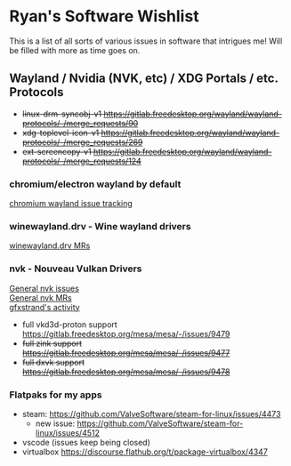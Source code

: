 # Ryan's Software Wishlist

This is a list of all sorts of various issues in software that intrigues me! Will be filled with more as time goes on.

## Wayland / Nvidia (NVK, etc) / XDG Portals / etc. Protocols

- ~~linux-drm-syncobj-v1 https://gitlab.freedesktop.org/wayland/wayland-protocols/-/merge_requests/90~~
- ~~xdg-toplevel-icon-v1 https://gitlab.freedesktop.org/wayland/wayland-protocols/-/merge_requests/269~~
- ~~ext-screencopy-v1 https://gitlab.freedesktop.org/wayland/wayland-protocols/-/merge_requests/124~~

### chromium/electron wayland by default
[chromium wayland issue tracking](https://issues.chromium.org/issues?q=componentid:1456988%20status:(open%20%7C%20new%20%7C%20assigned%20%7C%20accepted))

### winewayland.drv - Wine wayland drivers
[winewayland.drv MRs](https://gitlab.winehq.org/wine/wine/-/merge_requests?scope=all&state=opened&search=winewayland)

### nvk - Nouveau Vulkan Drivers

[General nvk issues](https://gitlab.freedesktop.org/mesa/mesa/-/issues/?label_name%5B%5D=NVK)  
[General nvk MRs](https://gitlab.freedesktop.org/mesa/mesa/-/merge_requests?label_name%5B%5D=NVK)  
[gfxstrand's activity](https://gitlab.freedesktop.org/gfxstrand)

- full vkd3d-proton support https://gitlab.freedesktop.org/mesa/mesa/-/issues/9479
- ~~full zink support https://gitlab.freedesktop.org/mesa/mesa/-/issues/9477~~
- ~~full dxvk support https://gitlab.freedesktop.org/mesa/mesa/-/issues/9478~~

### Flatpaks for my apps

- steam: https://github.com/ValveSoftware/steam-for-linux/issues/4473
  - new issue: https://github.com/ValveSoftware/steam-for-linux/issues/4512
- vscode (issues keep being closed)
- virtualbox https://discourse.flathub.org/t/package-virtualbox/4347
